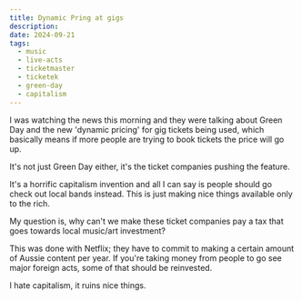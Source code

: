 ```yaml
---
title: Dynamic Pring at gigs
description: 
date: 2024-09-21
tags:
  - music
  - live-acts
  - ticketmaster
  - ticketek
  - green-day
  - capitalism
---
```

I was watching the news this morning and they were talking about Green Day and the new 'dynamic pricing' for gig tickets being used, which basically means if more people are trying to book tickets the price will go up.

It's not just Green Day either, it's the ticket companies pushing the feature.

It's a horrific capitalism invention and all I can say is people should go check out local bands instead. This is just making nice things available only to the rich.

My question is, why can't we make these ticket companies pay a tax that goes towards local music/art investment?

This was done with Netflix; they have to commit to making a certain amount of Aussie content per year. If you're taking money from people to go see major foreign acts, some of that should be reinvested.

I hate capitalism, it ruins nice things.